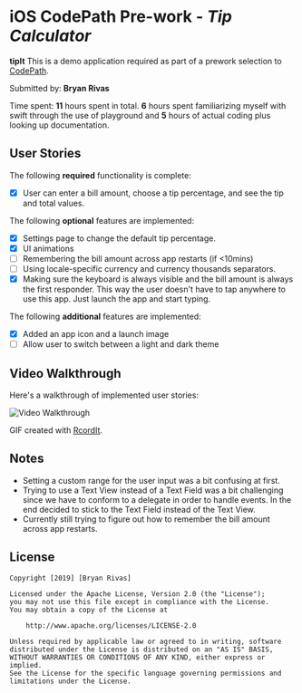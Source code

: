 #  iOS CodePath Pre-work - *Tip Calculator*

**tipIt** This is a demo application required as part of a prework selection to [CodePath](https://codepath.org/#).

Submitted by: **Bryan Rivas**

Time spent: **11** hours spent in total. **6** hours spent familiarizing myself with swift through the use of playground 
            and **5** hours of actual coding plus looking up documentation.

## User Stories

The following **required** functionality is complete:

* [x] User can enter a bill amount, choose a tip percentage, and see the tip and total values.

The following **optional** features are implemented:
* [x] Settings page to change the default tip percentage.
* [x] UI animations
* [ ] Remembering the bill amount across app restarts (if <10mins)
* [ ] Using locale-specific currency and currency thousands separators.
* [x] Making sure the keyboard is always visible and the bill amount is always the first responder. This way the user doesn't have to tap anywhere to use this app. Just launch the app and start typing.

The following **additional** features are implemented:

- [x] Added an app icon and a launch image
- [ ] Allow user to switch between a light and dark theme

## Video Walkthrough 

Here's a walkthrough of implemented user stories:

<img src='http://g.recordit.co/B3be4TyTrs.gif' title='Video Walkthrough' width='' alt='Video Walkthrough' />

GIF created with [RcordIt](https://recordit.co/#).

## Notes

* Setting a custom range for the user input was a bit confusing at first.
* Trying to use a Text View instead of a Text Field was a bit challenging since we have to conform to a delegate in order to
  handle events. In the end decided to stick to the Text Field instead of the Text View.
* Currently still trying to figure out how to remember the bill amount across app restarts.

## License

    Copyright [2019] [Bryan Rivas]

    Licensed under the Apache License, Version 2.0 (the "License");
    you may not use this file except in compliance with the License.
    You may obtain a copy of the License at

        http://www.apache.org/licenses/LICENSE-2.0

    Unless required by applicable law or agreed to in writing, software
    distributed under the License is distributed on an "AS IS" BASIS,
    WITHOUT WARRANTIES OR CONDITIONS OF ANY KIND, either express or implied.
    See the License for the specific language governing permissions and
    limitations under the License.
